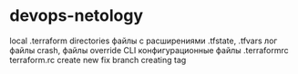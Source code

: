 # devops-netology
local .terraform directories
файлы с расширениями .tfstate, .tfvars 
лог файлы crash, файлы override
CLI конфигурационные файлы .terraformrc terraform.rc
create new fix branch
creating tag
